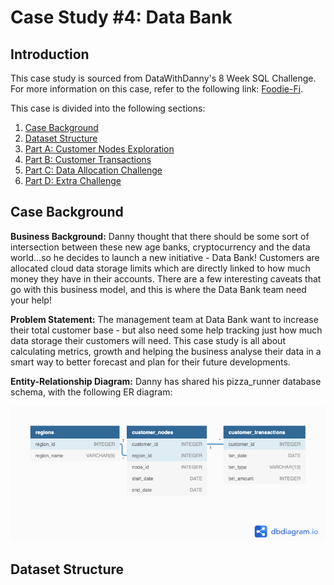 # Case Study #4: Data Bank
## Introduction

This case study is sourced from DataWithDanny's 8 Week SQL Challenge. For more information on this case, refer to the following link: [Foodie-Fi](https://8weeksqlchallenge.com/case-study-3/). 

This case is divided into the following sections:
1. [Case Background](#case-background)
2. [Dataset Structure](#dataset-structure)
4. [Part A: Customer Nodes Exploration](#part-a-customer-nodes-exploration)
5. [Part B: Customer Transactions](#part-b-customer-transactions)
6. [Part C: Data Allocation Challenge](#part-c-data-allocation-challenge)
7. [Part D: Extra Challenge](#part-d-extra-challenge)

## Case Background

**Business Background:** Danny thought that there should be some sort of intersection between these new age banks, cryptocurrency and the data world…so he decides to launch a new initiative - Data Bank! Customers are allocated cloud data storage limits which are directly linked to how much money they have in their accounts. There are a few interesting caveats that go with this business model, and this is where the Data Bank team need your help!

**Problem Statement:** The management team at Data Bank want to increase their total customer base - but also need some help tracking just how much data storage their customers will need. This case study is all about calculating metrics, growth and helping the business analyse their data in a smart way to better forecast and plan for their future developments. 

**Entity-Relationship Diagram:** Danny has shared his pizza_runner database schema, with the following ER diagram: 
<p align="center">
  <img src="https://github.com/annaxyhu/8-week-sql-challenge/blob/main/Case%20%234%20-%20Data%20Bank/Case4-ER-diagram.png"/>
</p>

## Dataset Structure
